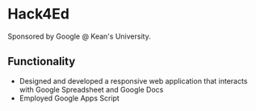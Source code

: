 Hack4Ed
=======

Sponsored by Google @ Kean's University.

## Functionality

* Designed and developed a responsive web application that interacts with Google Spreadsheet and Google Docs
* Employed Google Apps Script
